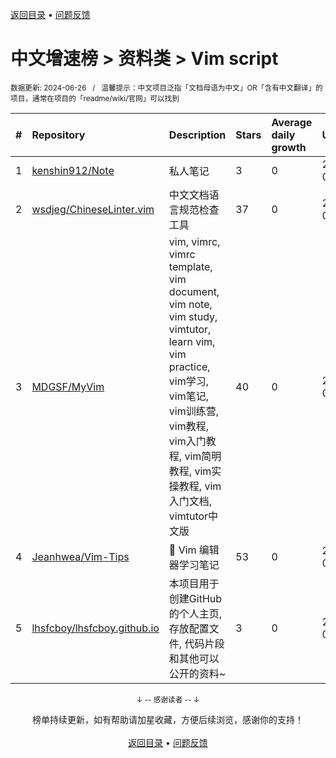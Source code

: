 <a href="https://github.com/GrowingGit/GitHub-Chinese-Top-Charts#github中文排行榜">返回目录</a> • <a href="/content/docs/feedback.md">问题反馈</a>

# 中文增速榜 > 资料类 > Vim script
<sub>数据更新: 2024-06-26&nbsp;&nbsp;&nbsp;/&nbsp;&nbsp;&nbsp;温馨提示：中文项目泛指「文档母语为中文」OR「含有中文翻译」的项目，通常在项目的「readme/wiki/官网」可以找到</sub>

|#|Repository|Description|Stars|Average daily growth|Updated|
|:-|:-|:-|:-|:-|:-|
|1|[kenshin912/Note](https://github.com/kenshin912/Note)|私人笔记|3|0|2024-03-19|
|2|[wsdjeg/ChineseLinter.vim](https://github.com/wsdjeg/ChineseLinter.vim)|中文文档语言规范检查工具|37|0|2024-03-09|
|3|[MDGSF/MyVim](https://github.com/MDGSF/MyVim)|vim, vimrc, vimrc template, vim document, vim note, vim study, vimtutor, learn vim, vim practice, vim学习, vim笔记, vim训练营, vim教程, vim入门教程, vim简明教程, vim实操教程, vim入门文档, vimtutor中文版|40|0|2024-05-12|
|4|[Jeanhwea/Vim-Tips](https://github.com/Jeanhwea/Vim-Tips)|📝 Vim 编辑器学习笔记|53|0|2024-06-03|
|5|[lhsfcboy/lhsfcboy.github.io](https://github.com/lhsfcboy/lhsfcboy.github.io)|本项目用于创建GitHub的个人主页, 存放配置文件, 代码片段和其他可以公开的资料~|3|0|2024-04-11|

<div align="center">
    <p><sub>↓ -- 感谢读者 -- ↓</sub></p>
    榜单持续更新，如有帮助请加星收藏，方便后续浏览，感谢你的支持！
</div>

<br/>

<div align="center"><a href="https://github.com/GrowingGit/GitHub-Chinese-Top-Charts#github中文排行榜">返回目录</a> • <a href="/content/docs/feedback.md">问题反馈</a></div>
